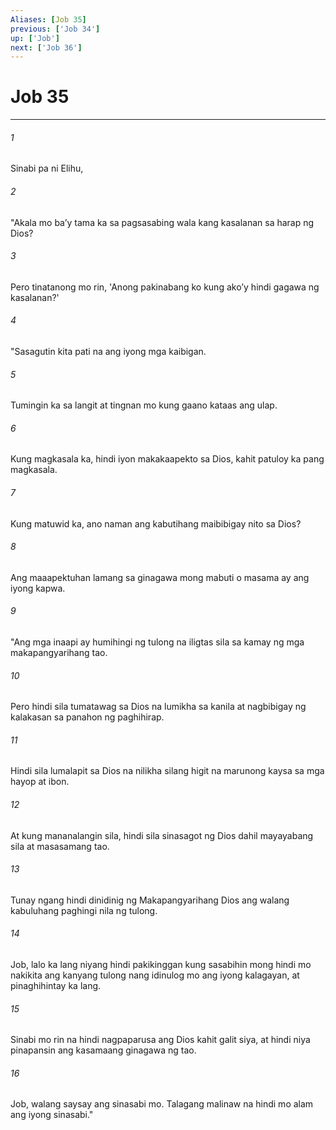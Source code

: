 ```yaml
---
Aliases: [Job 35]
previous: ['Job 34']
up: ['Job']
next: ['Job 36']
---
```

# Job 35

***






















###### 1 










Sinabi pa ni Elihu, 





















###### 2 










"Akala mo baʼy tama ka sa pagsasabing wala kang kasalanan sa harap ng Dios? 





















###### 3 










Pero tinatanong mo rin, 'Anong pakinabang ko kung akoʼy hindi gagawa ng kasalanan?' 





















###### 4 










"Sasagutin kita pati na ang iyong mga kaibigan. 





















###### 5 










Tumingin ka sa langit at tingnan mo kung gaano kataas ang ulap. 





















###### 6 










Kung magkasala ka, hindi iyon makakaapekto sa Dios, kahit patuloy ka pang magkasala. 





















###### 7 










Kung matuwid ka, ano naman ang kabutihang maibibigay nito sa Dios? 





















###### 8 










Ang maaapektuhan lamang sa ginagawa mong mabuti o masama ay ang iyong kapwa. 





















###### 9 










"Ang mga inaapi ay humihingi ng tulong na iligtas sila sa kamay ng mga makapangyarihang tao. 





















###### 10 










Pero hindi sila tumatawag sa Dios na lumikha sa kanila at nagbibigay ng kalakasan sa panahon ng paghihirap. 





















###### 11 










Hindi sila lumalapit sa Dios na nilikha silang higit na marunong kaysa sa mga hayop at ibon. 





















###### 12 










At kung mananalangin sila, hindi sila sinasagot ng Dios dahil mayayabang sila at masasamang tao. 





















###### 13 










Tunay ngang hindi dinidinig ng Makapangyarihang Dios ang walang kabuluhang paghingi nila ng tulong. 





















###### 14 










Job, lalo ka lang niyang hindi pakikinggan kung sasabihin mong hindi mo nakikita ang kanyang tulong nang idinulog mo ang iyong kalagayan, at pinaghihintay ka lang. 





















###### 15 










Sinabi mo rin na hindi nagpaparusa ang Dios kahit galit siya, at hindi niya pinapansin ang kasamaang ginagawa ng tao. 





















###### 16 










Job, walang saysay ang sinasabi mo. Talagang malinaw na hindi mo alam ang iyong sinasabi."
